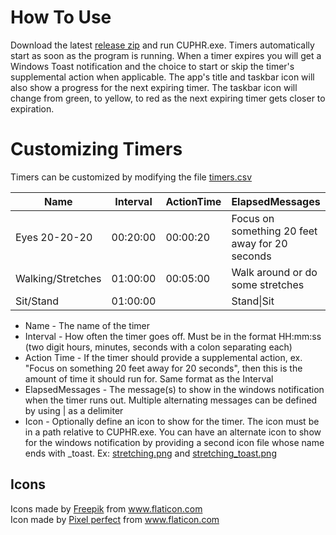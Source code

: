 # How To Use
Download the latest [release zip](https://github.com/schlechtums/ComputerUsePhysicalHealthReminder/releases) and run CUPHR.exe.  Timers automatically start as soon as the program is running.  When a timer expires you will get a Windows Toast notification and the choice to start or skip the timer's supplemental action when applicable.  The app's title and taskbar icon will also show a progress for the next expiring timer.  The taskbar icon will change from green, to yellow, to red as the next expiring timer gets closer to expiration.



# Customizing Timers
Timers can be customized by modifying the file [timers.csv](/src/CUPHR.ViewModel/timers.csv)

| Name              | Interval | ActionTime | ElapsedMessages                                | Icon                          |
| ----------------- | -------- | ---------- | ---------------------------------------------- | ----------------------------- |
| Eyes 20-20-20     | 00:20:00 | 00:00:20   | Focus on something 20 feet away for 20 seconds | TimerResources\eye.png        |
| Walking/Stretches | 01:00:00 | 00:05:00   | Walk around or do some stretches               | TimerResources\stretching.png |
| Sit/Stand         | 01:00:00 |            | Stand\|Sit                                     | TimerResources\sitstand.png   |

* Name - The name of the timer
* Interval - How often the timer goes off.  Must be in the format HH:mm:ss (two digit hours, minutes, seconds with a colon separating each)
* Action Time - If the timer should provide a supplemental action, ex. "Focus on something 20 feet away for 20 seconds", then this is the amount of time it should run for.  Same format as the Interval
* ElapsedMessages - The message(s) to show in the windows notification when the timer runs out.  Multiple alternating messages can be defined by using | as a delimiter
* Icon - Optionally define an icon to show for the timer.  The icon must be in a path relative to CUPHR.exe.  You can have an alternate icon to show for the windows notification by providing a second icon file whose name ends with \_toast.  Ex: [stretching.png](/src/CUPHR.ViewModel/TimerResources/stretching.png) and [stretching_toast.png](/src/CUPHR.ViewModel/TimerResources/stretching_toast.png)



## Icons
<div>Icons made by <a href="https://www.freepik.com" title="Freepik">Freepik</a> from <a href="https://www.flaticon.com/" title="Flaticon">www.flaticon.com</a></div>
<div>Icon made by <a href="https://www.flaticon.com/authors/pixel-perfect" title="Pixel perfect">Pixel perfect</a> from <a href="https://www.flaticon.com/" title="Flaticon">www.flaticon.com</a></div>
